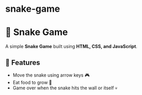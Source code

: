 # snake-game
# 🐍 Snake Game

A simple **Snake Game** built using **HTML, CSS, and JavaScript**.

## 🚀 Features
- Move the snake using arrow keys 🎮
- Eat food to grow 🍏
- Game over when the snake hits the wall or itself 💀


